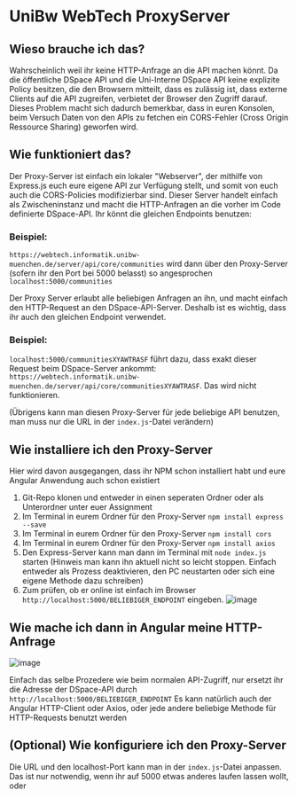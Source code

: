 # UniBw WebTech ProxyServer

## Wieso brauche ich das?
Wahrscheinlich weil ihr keine HTTP-Anfrage an die API machen könnt. Da die öffentliche DSpace API und die Uni-Interne DSpace API keine explizite Policy besitzen, die den Browsern mitteilt, dass es zulässig ist, dass externe Clients auf die API zugreifen, verbietet der Browser den Zugriff darauf. Dieses Problem macht sich dadurch bemerkbar, dass in euren Konsolen, beim Versuch Daten von den APIs zu fetchen ein CORS-Fehler (Cross Origin Ressource Sharing) geworfen wird.

## Wie funktioniert das?
Der Proxy-Server ist einfach ein lokaler "Webserver", der mithilfe von Express.js euch eure eigene API zur Verfügung stellt, und somit von euch auch die CORS-Policies modifizierbar sind. Dieser Server handelt einfach als Zwischeninstanz und macht die HTTP-Anfragen an die vorher im Code definierte DSpace-API. Ihr könnt die gleichen Endpoints benutzen:

### Beispiel:
`https://webtech.informatik.unibw-muenchen.de/server/api/core/communities` wird dann über den Proxy-Server (sofern ihr den Port bei 5000 belasst) so angesprochen `localhost:5000/communities`

Der Proxy Server erlaubt alle beliebigen Anfragen an ihn, und macht einfach den HTTP-Request an den DSpace-API-Server. Deshalb ist es wichtig, dass ihr auch den gleichen Endpoint verwendet.

### Beispiel:
`localhost:5000/communitiesXYAWTRASF` führt dazu, dass exakt dieser Request beim DSpace-Server ankommt: `https://webtech.informatik.unibw-muenchen.de/server/api/core/communitiesXYAWTRASF`. Das wird nicht funktionieren. 

(Übrigens kann man diesen Proxy-Server für jede beliebige API benutzen, man muss nur die URL in der `index.js`-Datei verändern)

## Wie installiere ich den Proxy-Server
Hier wird davon ausgegangen, dass ihr NPM schon installiert habt und eure Angular Anwendung auch schon existiert

1. Git-Repo klonen und entweder in einen seperaten Ordner oder als Unterordner unter euer Assignment
2. Im Terminal in eurem Ordner für den Proxy-Server `npm install express --save`
3. Im Terminal in eurem Ordner für den Proxy-Server `npm install cors`
4. Im Terminal in eurem Ordner für den Proxy-Server `npm install axios`
5. Den Express-Server kann man dann im Terminal mit `node index.js` starten (Hinweis man kann ihn aktuell nicht so leicht stoppen. Einfach entweder als Prozess deaktivieren, den PC neustarten oder sich eine eigene Methode dazu schreiben)
6. Zum prüfen, ob er online ist einfach im Browser `http://localhost:5000/BELIEBIGER_ENDPOINT` eingeben.
![image](https://user-images.githubusercontent.com/72654359/170254930-23438150-9ef7-4487-8a21-ecf0207930ca.png)


## Wie mache ich dann in Angular meine HTTP-Anfrage
![image](https://user-images.githubusercontent.com/72654359/170254270-70c75c00-5d7f-4bc9-8705-9786b0a4ead4.png)

Einfach das selbe Prozedere wie beim normalen API-Zugriff, nur ersetzt ihr die Adresse der DSpace-API durch `http://localhost:5000/BELIEBIGER_ENDPOINT`
Es kann natürlich auch der Angular HTTP-Client oder Axios, oder jede andere beliebige Methode für HTTP-Requests benutzt werden

## (Optional) Wie konfiguriere ich den Proxy-Server
Die URL und den localhost-Port kann man in der `index.js`-Datei anpassen. Das ist nur notwendig, wenn ihr auf 5000 etwas anderes laufen lassen wollt, oder
